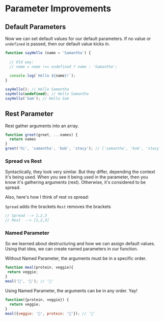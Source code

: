 # Parameter Improvements

## Default Parameters

Now we can set default values for our default parameters. If no value or `undefined` is passed, then our default value kicks in.

```javascript
function sayHello (name = 'Samantha') {
  
  // Old way:
  // name = name !== undefined ? name : 'Samantha';
  
  console.log(`Hello ${name}!`);
}

sayHello(); // Hello Samantha
sayHello(undefined); // Hello Samantha
sayHello('Sam'); // Hello Sam
```

## Rest Parameter

Rest gather arguments into an array.

```javascript
function greet(greet, ...names) {
  return names
}
greet('hi', 'samantha', 'bob', 'stacy'); // ['samantha', 'bob', 'stacy']
```

### Spread vs Rest

Syntactically, they look very similar. But they differ, depending the context it's being used. When you see it being used in the parameter, then you know it's gathering arguments (rest). Otherwise, it's considered to be spread.

Also, here's how I think of rest vs spread:

`Spread` adds the brackets
`Rest` removes the brackets

```javascript
// Spread --> 1,2,3
// Rest  --> [1,2,3]
```

### Named Parameter

So we learned about destructuring and how we can assign default values. Using that idea, we can create named parameters in our function. 

Without Named Parameter, the arguments must be in a specific order.

```javascript
function meal(protein, veggie){
 return veggie;
}
meal('🥩', '🥦'); // '🥦'
```

Using Named Parameter, the arguments can be in any order. Yay!

```javascript
function({protein, veggie}) {
  return veggie; 
}
meal({veggie: '🥦', protein: '🥩'}); // '🥦'
```

